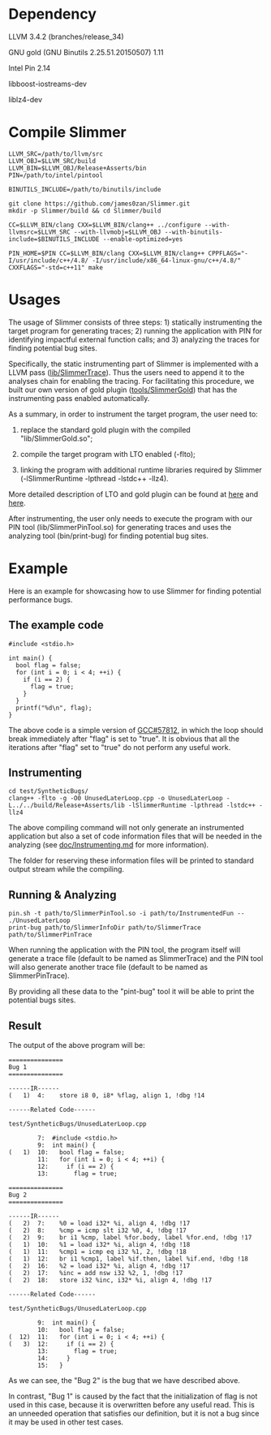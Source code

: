 # Dependency

LLVM 3.4.2 (branches/release_34)

GNU gold (GNU Binutils 2.25.51.20150507) 1.11

Intel Pin 2.14 

libboost-iostreams-dev

liblz4-dev

# Compile Slimmer

    LLVM_SRC=/path/to/llvm/src
    LLVM_OBJ=$LLVM_SRC/build
    LLVM_BIN=$LLVM_OBJ/Release+Asserts/bin
    PIN=/path/to/intel/pintool

    BINUTILS_INCLUDE=/path/to/binutils/include 

    git clone https://github.com/james0zan/Slimmer.git
    mkdir -p Slimmer/build && cd Slimmer/build

    CC=$LLVM_BIN/clang CXX=$LLVM_BIN/clang++ ../configure --with-llvmsrc=$LLVM_SRC --with-llvmobj=$LLVM_OBJ --with-binutils-include=$BINUTILS_INCLUDE --enable-optimized=yes

    PIN_HOME=$PIN CC=$LLVM_BIN/clang CXX=$LLVM_BIN/clang++ CPPFLAGS="-I/usr/include/c++/4.8/ -I/usr/include/x86_64-linux-gnu/c++/4.8/" CXXFLAGS="-std=c++11" make

# Usages

The usage of Slimmer consists of three steps: 1) statically instrumenting the target program for generating traces; 2) running the application with PIN for identifying impactful external function calls;
and 3) analyzing the traces for finding potential bug sites.

Specifically, the static instrumenting part of Slimmer is implemented with a LLVM pass
([lib/SlimmerTrace](https://github.com/james0zan/Slimmer/tree/master/lib/SlimmerTrace)).
Thus the users need to append it to the analyses chain for enabling the tracing.
For facilitating this procedure, we built our own version of gold plugin
([tools/SlimmerGold](https://github.com/james0zan/Slimmer/tree/master/tools/SlimmerGold))
that has the instrumenting pass enabled automatically.

As a summary, in order to instrument the target program, the user need to:

1. replace the standard gold plugin with the compiled "lib/SlimmerGold.so";

2. compile the target program with LTO enabled (-flto);

3. linking the program with additional runtime libraries required by Slimmer (-lSlimmerRuntime -lpthread -lstdc++ -llz4).

More detailed description of LTO and gold plugin can be found at [here](http://llvm.org/docs/LinkTimeOptimization.html) and [here](http://llvm.org/docs/GoldPlugin.html).

After instrumenting, the user only needs to execute the program with our PIN tool (lib/SlimmerPinTool.so)
for generating traces and uses the analyzing tool (bin/print-bug) for finding potential bug sites.

# Example

Here is an example for showcasing how to use Slimmer for finding potential performance bugs.

## The example code

    #include <stdio.h>

    int main() {
      bool flag = false;
      for (int i = 0; i < 4; ++i) {
        if (i == 2) {
          flag = true;
        }
      }
      printf("%d\n", flag);
    }

The above code is a simple version of [GCC#57812](https://gcc.gnu.org/bugzilla/show_bug.cgi?id=57812),
in which the loop should break immediately after "flag" is set to "true".
It is obvious that all the iterations after "flag" set to "true" do not perform any useful work.

## Instrumenting

    cd test/SyntheticBugs/
    clang++ -flto -g -O0 UnusedLaterLoop.cpp -o UnusedLaterLoop -L../../build/Release+Asserts/lib -lSlimmerRuntime -lpthread -lstdc++ -llz4

The above compiling command will not only generate an instrumented application but also a set of code information files that will be needed in the analyzing (see [doc/Instrumenting.md](https://github.com/james0zan/Slimmer/tree/master/doc/Instrumenting.md) for more information).

The folder for reserving these information files will be printed to standard output stream while the compiling.

## Running & Analyzing

    pin.sh -t path/to/SlimmerPinTool.so -i path/to/InstrumentedFun -- ./UnusedLaterLoop
    print-bug path/to/SlimmerInfoDir path/to/SlimmerTrace path/to/SlimmerPinTrace

When running the application with the PIN tool, the program itself will generate a trace file (default to be named as SlimmerTrace) and the PIN tool will also generate another trace file (default to be named as SlimmerPinTrace).

By providing all these data to the "pint-bug" tool it will be able to print the potential bugs sites.

## Result

The output of the above program will be:

    ===============
    Bug 1
    ===============

    ------IR------
    (   1)  4:    store i8 0, i8* %flag, align 1, !dbg !14

    ------Related Code------

    test/SyntheticBugs/UnusedLaterLoop.cpp

            7:  #include <stdio.h>
            9:  int main() {
    (   1)  10:   bool flag = false;
            11:   for (int i = 0; i < 4; ++i) {
            12:     if (i == 2) {
            13:       flag = true;

    ===============
    Bug 2
    ===============

    ------IR------
    (   2)  7:    %0 = load i32* %i, align 4, !dbg !17
    (   2)  8:    %cmp = icmp slt i32 %0, 4, !dbg !17
    (   2)  9:    br i1 %cmp, label %for.body, label %for.end, !dbg !17
    (   1)  10:   %1 = load i32* %i, align 4, !dbg !18
    (   1)  11:   %cmp1 = icmp eq i32 %1, 2, !dbg !18
    (   1)  12:   br i1 %cmp1, label %if.then, label %if.end, !dbg !18
    (   2)  16:   %2 = load i32* %i, align 4, !dbg !17
    (   2)  17:   %inc = add nsw i32 %2, 1, !dbg !17
    (   2)  18:   store i32 %inc, i32* %i, align 4, !dbg !17

    ------Related Code------

    test/SyntheticBugs/UnusedLaterLoop.cpp

            9:  int main() {
            10:   bool flag = false;
    (  12)  11:   for (int i = 0; i < 4; ++i) {
    (   3)  12:     if (i == 2) {
            13:       flag = true;
            14:     }
            15:   }

As we can see, the "Bug 2" is the bug that we have described above.

In contrast, "Bug 1" is caused by the fact that the initialization of flag is not used in this case,
because it is overwritten before any useful read.
This is an unneeded operation that satisfies our definition, but it is not a bug since it may be used in other test cases.

